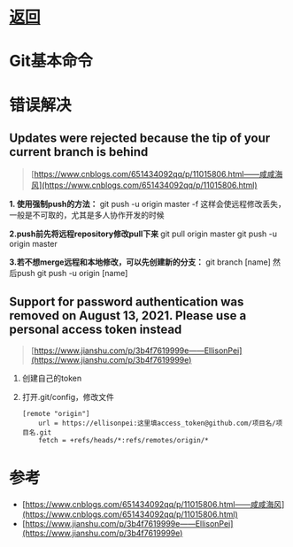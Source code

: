 # [返回](/)

# Git基本命令



# 错误解决

## Updates were rejected because the tip of your current branch is behind

> [https://www.cnblogs.com/651434092qq/p/11015806.html——咸咸海风](https://www.cnblogs.com/651434092qq/p/11015806.html)

**1. 使用强制push的方法：**
git push -u origin master -f
这样会使远程修改丢失，一般是不可取的，尤其是多人协作开发的时候

**2.push前先将远程repository修改pull下来**
git pull origin master
git push -u origin master

**3.若不想merge远程和本地修改，可以先创建新的分支：**
git branch [name]
然后push
git push -u origin [name]

## Support for password authentication was removed on August 13, 2021. Please use a personal access token instead

> [https://www.jianshu.com/p/3b4f7619999e——EllisonPei](https://www.jianshu.com/p/3b4f7619999e)

1. 创建自己的token

2. 打开.git/config，修改文件

   ```text
   [remote "origin"]
       url = https://ellisonpei:这里填access_token@github.com/项目名/项目名.git
       fetch = +refs/heads/*:refs/remotes/origin/*
   ```



# 参考

- [https://www.cnblogs.com/651434092qq/p/11015806.html——咸咸海风](https://www.cnblogs.com/651434092qq/p/11015806.html)
- [https://www.jianshu.com/p/3b4f7619999e——EllisonPei](https://www.jianshu.com/p/3b4f7619999e)

